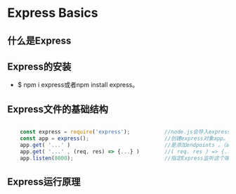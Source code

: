# Express Basics

## 什么是Express

## Express的安装
  * $ npm i express或者npm install express。

## Express文件的基础结构

```js

    const express = require('express');           //node.js会导入express。
    const app = express();                        //创建express对象app。
    app.get( '...' )                              //是添加endpoints 。（app.post,app.put,app.patch app.delete等方法也是一样的）
    app.get( '...' , (req, res) => {...} )        //( req. res ) => {....} 给endpoint注册handler,app的其它方法也是这样的。
    app.listen(8000);                             //指定Express监听这个端口。

```

## Express运行原理

